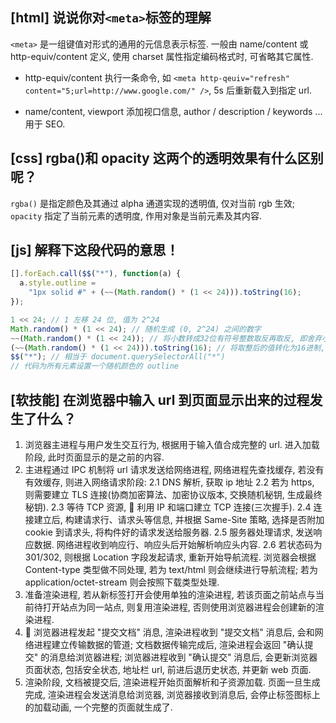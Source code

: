 ## [html] 说说你对`<meta>`标签的理解

`<meta>` 是一组键值对形式的通用的元信息表示标签. 一般由 name/content 或 http-equiv/content 定义, 使用 charset 属性指定编码格式时, 可省略其它属性.

- http-equiv/content 执行一条命令, 如 `<meta http-qeuiv="refresh" content="5;url=http://www.google.com/" />`, 5s 后重新载入到指定 url.

- name/content, viewport 添加视口信息, author / description / keywords ... 用于 SEO.

## [css] rgba()和 opacity 这两个的透明效果有什么区别呢？

`rgba()` 是指定颜色及其通过 alpha 通道实现的透明值, 仅对当前 rgb 生效; `opacity` 指定了当前元素的透明度, 作用对象是当前元素及其内容.

## [js] 解释下这段代码的意思！

```javascript
[].forEach.call($$("*"), function(a) {
  a.style.outline =
    "1px solid #" + (~~(Math.random() * (1 << 24))).toString(16);
});
```

```javascript
1 << 24; // 1 左移 24 位, 值为 2^24
Math.random() * (1 << 24); // 随机生成 (0, 2^24) 之间的数字
~~(Math.random() * (1 << 24)); // 将小数转成32位有符号整数取反再取反, 即舍弃小数值
(~~(Math.random() * (1 << 24))).toString(16); // 将取整后的值转化为16进制, 值范围 [0, 2^24)
$$("*"); // 相当于 document.querySelectorAll("*")
// 代码为所有元素设置一个随机颜色的 outline
```

## [软技能] 在浏览器中输入 url 到页面显示出来的过程发生了什么？

1. 浏览器主进程与用户发生交互行为, 根据用于输入值合成完整的 url. 进入加载阶段, 此时页面显示的是之前的内容.
2. 主进程通过 IPC 机制将 url 请求发送给网络进程, 网络进程先查找缓存, 若没有有效缓存, 则进入网络请求阶段:
   2.1 DNS 解析, 获取 ip 地址
   2.2 若为 https, 则需要建立 TLS 连接(协商加密算法、加密协议版本, 交换随机秘钥, 生成最终秘钥).
   2.3 等待 TCP 资源,  利用 IP 和端口建立 TCP 连接(三次握手).
   2.4 连接建立后, 构建请求行、请求头等信息, 并根据 Same-Site 策略, 选择是否附加 cookie 到请求头, 将构件好的请求发送给服务器.
   2.5 服务器处理请求, 发送响应数据. 网络进程收到响应行、响应头后开始解析响应头内容.
   2.6 若状态码为 301/302, 则根据 Location 字段发起请求, 重新开始导航流程. 浏览器会根据 Content-type 类型做不同处理, 若为 text/html 则会继续进行导航流程; 若为 application/octet-stream 则会按照下载类型处理.
3. 准备渲染进程, 若从新标签打开会使用单独的渲染进程, 若该页面之前站点与当前待打开站点为同一站点, 则复用渲染进程, 否则使用浏览器进程会创建新的渲染进程.
4.  浏览器进程发起 "提交文档" 消息, 渲染进程收到 "提交文档" 消息后, 会和网络进程建立传输数据的管道; 文档数据传输完成后, 渲染进程会返回 "确认提交" 的消息给浏览器进程; 浏览器进程收到 "确认提交" 消息后, 会更新浏览器页面状态, 包括安全状态, 地址栏 url, 前进后退历史状态, 并更新 web 页面.
5. 渲染阶段, 文档被提交后, 渲染进程开始页面解析和子资源加载. 页面一旦生成完成, 渲染进程会发送消息给浏览器, 浏览器接收到消息后, 会停止标签图标上的加载动画, 一个完整的页面就生成了.
